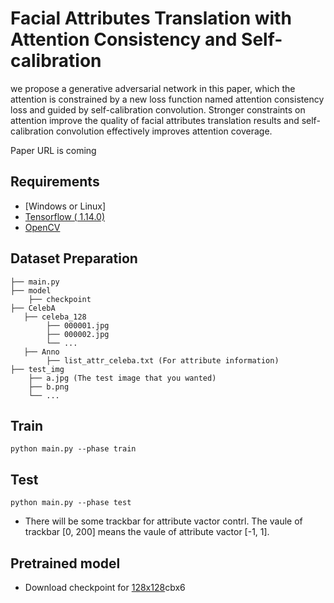 # Facial Attributes Translation with Attention Consistency and Self-calibration

we propose a generative adversarial network in this paper, which the attention is constrained by a new loss function named attention consistency loss and guided by self-calibration convolution. Stronger constraints on attention improve the quality of facial attributes translation results and self-calibration convolution effectively improves attention coverage.

Paper URL is coming

## Requirements

- [Windows or Linux]
- [Tensorflow ( 1.14.0)](https://www.tensorflow.org/)
- [OpenCV](https://docs.opencv.org/3.0-beta/doc/py_tutorials/py_tutorials.html)

## Dataset Preparation

    ├── main.py
    ├── model
        ├── checkpoint
    ├── CelebA
       ├── celeba_128
            ├── 000001.jpg 
            ├── 000002.jpg
            └── ...
       ├── Anno
            ├── list_attr_celeba.txt (For attribute information) 
    ├── test_img
        ├── a.jpg (The test image that you wanted)
        ├── b.png
        └── ...

## Train

    python main.py --phase train

## Test

	python main.py --phase test

- There will be some trackbar for attribute vactor contrl. The vaule of trackbar [0, 200] means the vaule of attribute vactor [-1, 1].

## Pretrained model

- Download checkpoint for [128x128](https://pan.baidu.com/s/10FHomVjkceuh0kJXIQsb9w)cbx6
